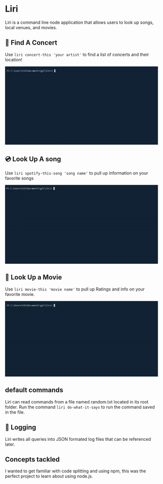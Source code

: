 # Liri

Liri is a command line node application that allows users to look up songs, local venues, and movies. 

## :round_pushpin: Find A Concert

Use `liri concert-this 'your artist'` to find a list of concerts and their location!

![Demo](demo-ct.gif)

## :cd: Look Up A song

Use `liri spotify-this-song 'song name'` to pull up information on your favorite songs

![Demo-st](demo-st.gif)

## :vhs: Look Up a Movie

Use `liri movie-this 'movie name'` to pull up Ratings and info on your favorite movie.

![Demo-mt](demo-mt.gif)

## default commands

Liri can read commands from a file named random.txt located in its root folder. Run the command `liri do-what-it-says` to run the command saved in the file.

## :bookmark_tabs: Logging 

Liri writes all queries into JSON formated log files that can be referenced later.

## Concepts tackled

I wanted to get familiar with code splitting and using npm, this was the perfect project to learn about using node.js. 

